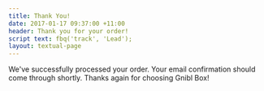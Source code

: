 ```yaml
---
title: Thank You!
date: 2017-01-17 09:37:00 +11:00
header: Thank you for your order!
script text: fbq('track', 'Lead');
layout: textual-page
---
```


We've successfully processed your order. Your email confirmation should come through shortly. Thanks again for choosing Gnibl Box!
